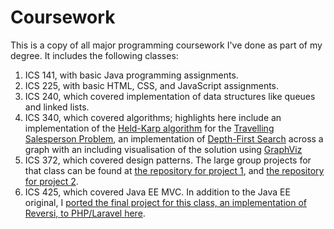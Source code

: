 # Coursework
This is a copy of all major programming coursework I've done as part of my degree. It includes the following classes:

  1. ICS 141, with basic Java programming assignments.
  2. ICS 225, with basic HTML, CSS, and JavaScript assignments.
  3. ICS 240, which covered implementation of data structures like queues and linked lists.
  4. ICS 340, which covered algorithms; highlights here include an implementation of the [Held-Karp algorithm](https://en.wikipedia.org/wiki/Held%E2%80%93Karp_algorithm) for the [Travelling Salesperson Problem](https://en.wikipedia.org/wiki/Travelling_salesman_problem), an implementation of [Depth-First Search](https://en.wikipedia.org/wiki/Depth-first_search) across a graph with an including visualisation of the solution using [GraphViz](https://graphviz.gitlab.io/)
  5. ICS 372, which covered design patterns. The large group projects for that class can be found at [the repository for project 1](https://github.com/FreezeWarp/372Groupwork-Project1), and [the repository for project 2](https://github.com/FreezeWarp/372Groupwork-Project2).
  6. ICS 425, which covered Java EE MVC. In addition to the Java EE original, I [ported the final project for this class, an implementation of Reversi, to PHP/Laravel here](https://github.com/FreezeWarp/reversi).
